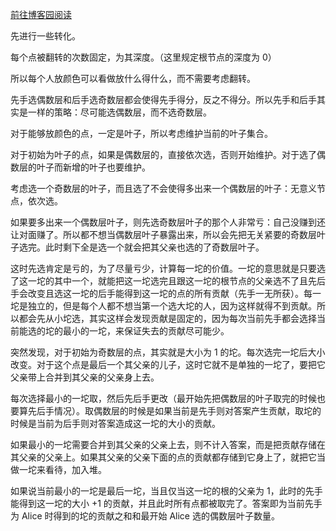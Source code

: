 [前往博客园阅读](https://www.cnblogs.com/0htoAi/p/17545975.html)

先进行一些转化。

每个点被翻转的次数固定，为其深度。（这里规定根节点的深度为 $0$）

所以每个人放颜色可以看做放什么得什么，而不需要考虑翻转。

先手选偶数层和后手选奇数层都会使得先手得分，反之不得分。所以先手和后手其实是一样的策略：尽可能选偶数层，而不选奇数层。

对于能够放颜色的点，一定是叶子，所以考虑维护当前的叶子集合。

对于初始为叶子的点，如果是偶数层的，直接依次选，否则开始维护。对于选了偶数层的叶子而新增的叶子也要维护。

考虑选一个奇数层的叶子，而且选了不会使得多出来一个偶数层的叶子：无意义节点，依次选。

如果要多出来一个偶数层叶子，则先选奇数层叶子的那个人非常亏：自己没赚到还让对面赚了。所以都不想当偶数层叶子暴露出来，所以会先把无关紧要的奇数层叶子选完。此时剩下全是选一个就会把其父亲也选的了奇数层叶子。

这时先选肯定是亏的，为了尽量亏少，计算每一坨的价值。一坨的意思就是只要选了这一坨的其中一个，就能把这一坨选完且跟这一坨的根节点的父亲选不了且先后手会改变且选这一坨的后手能得到这一坨的点的所有贡献（先手一无所获）。每一坨是独立的，但是每个人都不想当第一个选大坨的人，因为这样就得不到贡献。所以都会先从小坨选，其实这样会发现贡献是固定的，因为每次当前先手都会选择当前能选的坨的最小的一坨，来保证失去的贡献尽可能少。

突然发现，对于初始为奇数层的点，其实就是大小为 $1$ 的坨。每次选完一坨后大小改变。对于这个点是最后一个其父亲的儿子，这时它就不是单独的一坨了，要把它父亲带上合并到其父亲的父亲身上去。

每次选择最小的一坨取，然后先后手更改（最开始先把偶数层的叶子取完的时候也要算先后手情况）。取偶数层的时候是如果当前是先手则对答案产生贡献，取坨的时候是当前为后手则对答案造成这一坨的大小的贡献。

如果最小的一坨需要合并到其父亲的父亲上去，则不计入答案，而是把贡献存储在其父亲的父亲上。如果其父亲的父亲下面的点的贡献都存储到它身上了，就把它当做一坨来看待，加入堆。

如果说当前最小的一坨是最后一坨，当且仅当这一坨的根的父亲为 $1$，此时的先手能得到这一坨的大小 $+1$ 的贡献，并且此时所有点都被取完了。答案即为当前先手为 Alice 时得到的坨的贡献之和和最开始 Alice 选的偶数层叶子数量。
